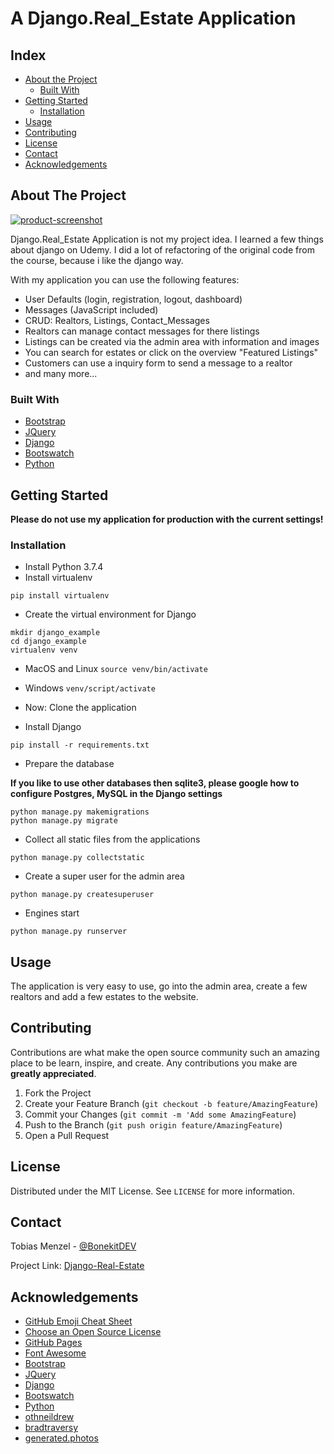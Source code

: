 # A Django.Real_Estate Application

<!-- TABLE OF CONTENTS -->
## Index

* [About the Project](#about-the-project)
  * [Built With](#built-with)
* [Getting Started](#getting-started)
  * [Installation](#installation)
* [Usage](#usage)
* [Contributing](#contributing)
* [License](#license)
* [Contact](#contact)
* [Acknowledgements](#acknowledgements)

<!-- ABOUT THE PROJECT -->
## About The Project

[![product-screenshot]]()

Django.Real_Estate Application is not my project idea. I learned a few things about django on Udemy.
I did a lot of refactoring of the original code from the course, because i like the django way.


With my application you can use the following features:
* User Defaults (login, registration, logout, dashboard)
* Messages (JavaScript included)
* CRUD: Realtors, Listings, Contact_Messages
* Realtors can manage contact messages for there listings
* Listings can be created via the admin area with information and images
* You can search for estates or click on the overview "Featured Listings"
* Customers can use a inquiry form to send a message to a realtor
* and many more...

### Built With

* [Bootstrap](https://getbootstrap.com)
* [JQuery](https://jquery.com)
* [Django](https://djangoproject.com)
* [Bootswatch](https://bootswatch.com)
* [Python](https://python.org)

<!-- GETTING STARTED -->
## Getting Started

**Please do not use my application for production with the current settings!**

### Installation

* Install Python 3.7.4
* Install virtualenv
```
pip install virtualenv
```
* Create the virtual environment for Django
```
mkdir django_example
cd django_example
virtualenv venv
```
* MacOS and Linux
`source venv/bin/activate`

* Windows
`venv/script/activate`
* Now: Clone the application
* Install Django
```
pip install -r requirements.txt
```
* Prepare the database

**If you like to use other databases then sqlite3, please google how to configure Postgres, MySQL in the Django settings**

```
python manage.py makemigrations
python manage.py migrate
```
* Collect all static files from the applications
```
python manage.py collectstatic
```
* Create a super user for the admin area
```
python manage.py createsuperuser
```
* Engines start
```
python manage.py runserver
```

<!-- USAGE EXAMPLES -->
## Usage

The application is very easy to use, go into the admin area, create a few realtors and add a few estates to the website.

<!-- CONTRIBUTING -->
## Contributing

Contributions are what make the open source community such an amazing place to be learn, inspire, and create. Any contributions you make are **greatly appreciated**.

1. Fork the Project
2. Create your Feature Branch (`git checkout -b feature/AmazingFeature`)
3. Commit your Changes (`git commit -m 'Add some AmazingFeature`)
4. Push to the Branch (`git push origin feature/AmazingFeature`)
5. Open a Pull Request

<!-- LICENSE -->
## License

Distributed under the MIT License. See `LICENSE` for more information.

<!-- CONTACT -->
## Contact

Tobias Menzel - [@BonekitDEV](https://twitter.com/BonekitDEV)

Project Link: [Django-Real-Estate](https://github.com/Bonekit/django_real_estate)

<!-- ACKNOWLEDGEMENTS -->
## Acknowledgements
* [GitHub Emoji Cheat Sheet](https://www.webpagefx.com/tools/emoji-cheat-sheet)
* [Choose an Open Source License](https://choosealicense.com)
* [GitHub Pages](https://pages.github.com)
* [Font Awesome](https://fontawesome.com)
* [Bootstrap](https://getbootstrap.com)
* [JQuery](https://jquery.com)
* [Django](https://djangoproject.com)
* [Bootswatch](https://bootswatch.com)
* [Python](https://python.org)
* [othneildrew](https://github.com/othneildrew)
* [bradtraversy](https://github.com/bradtraversy)
* [generated.photos](https://generated.photos)

<!-- MARKDOWN LINKS & IMAGES -->
[product-screenshot]: https://raw.githubusercontent.com/Bonekit/django_real_estate/master/github/images/screenshot.png
